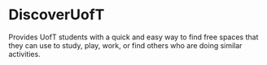 # DiscoverUofT
Provides UofT students with a quick and easy way to find free spaces that they can use to study, play, work, or find others who are doing similar activities.
